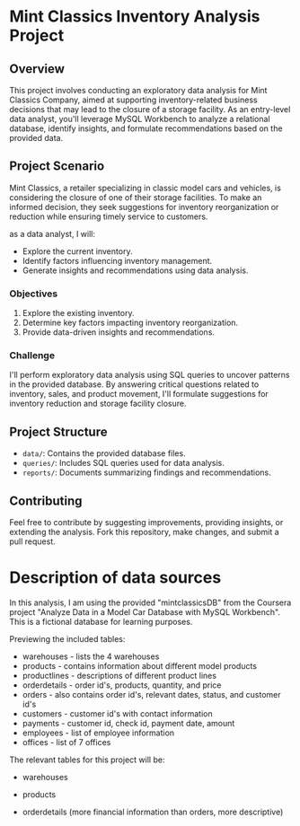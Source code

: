 
# Mint Classics Inventory Analysis Project

## Overview

This project involves conducting an exploratory data analysis for Mint Classics Company, aimed at supporting inventory-related business decisions that may lead to the closure of a storage facility. As an entry-level data analyst, you'll leverage MySQL Workbench to analyze a relational database, identify insights, and formulate recommendations based on the provided data.

## Project Scenario

Mint Classics, a retailer specializing in classic model cars and vehicles, is considering the closure of one of their storage facilities. To make an informed decision, they seek suggestions for inventory reorganization or reduction while ensuring timely service to customers.

as a data analyst, I will:

- Explore the current inventory.
- Identify factors influencing inventory management.
- Generate insights and recommendations using data analysis.

### Objectives

1. Explore the existing inventory.
2. Determine key factors impacting inventory reorganization.
3. Provide data-driven insights and recommendations.

### Challenge

I'll perform exploratory data analysis using SQL queries to uncover patterns in the provided database. By answering critical questions related to inventory, sales, and product movement, I'll formulate suggestions for inventory reduction and storage facility closure.

## Project Structure

- `data/`: Contains the provided database files.
- `queries/`: Includes SQL queries used for data analysis.
- `reports/`: Documents summarizing findings and recommendations.

## Contributing

Feel free to contribute by suggesting improvements, providing insights, or extending the analysis. Fork this repository, make changes, and submit a pull request.

# Description of data sources  

In this analysis, I am using the provided "mintclassicsDB" from the Coursera project "Analyze Data in a Model Car Database with MySQL Workbench".   
This is a fictional database for learning purposes.  

Previewing the included tables:  

* warehouses - lists the 4 warehouses  
* products - contains information about different model products  
* productlines - descriptions of different product lines  
* orderdetails - order id's, products, quantity, and price  
* orders - also contains order id's, relevant dates, status, and customer id's  
* customers - customer id's with contact information  
* payments - customer id, check id, payment date, amount  
* employees - list of employee information  
* offices - list of 7 offices  

The relevant tables for this project will be:  

- warehouses  

- products  

- orderdetails (more financial information than orders, more descriptive)  

